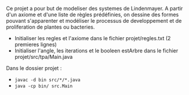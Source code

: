 Ce projet a pour but de modeliser des systemes de Lindenmayer. A partir d'un axiome et d'une liste de règles prédéfinies, on dessine des formes pouvant s'apparenter et modéliser le processus de developpement et de proliferation de plantes ou bacteries.

- Initialiser les regles et l'axiome dans le fichier projet/regles.txt (2 premieres lignes)  
- Initialiser l'angle, les iterations et le booleen estArbre dans le fichier projet/src/tpa/Main.java

Dans le dossier projet : 
- `javac -d bin src/*/*.java`			 
- `java -cp bin/ src.Main`

